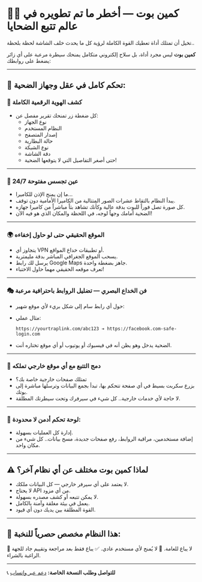 # 🚀🔥 كمين بوت — أخطر ما تم تطويره في عالم تتبع الضحايا

تخيل أن تمتلك أداة تعطيك القوة الكاملة لرؤية كل ما يحدث خلف الشاشة لحظة بلحظة..

**كمين بوت** ليس مجرد أداة، بل سلاح إلكتروني متكامل يمنحك سيطرة مرعبة على أي زائر يضغط على روابطك:

---

## 🧠 تحكم كامل في عقل وجهاز الضحية:

### 🎯 كشف الهوية الرقمية الكاملة

* كل ضغطة زر تمنحك تقرير مفصل عن:
  * نوع الجهاز
  * النظام المستخدم
  * إصدار المتصفح
  * حالة البطارية
  * نوع الشبكة
  * دقة الشاشة
  * حتى أصغر التفاصيل التي لا يتوقعها الضحية!

---

### 📸 عين تجسس مفتوحة 24/7

* ما إن يمنح الإذن للكاميرا…
* يبدأ النظام بالتقاط عشرات الصور المتتالية من الكاميرا الأمامية دون توقف.
* كل صورة تصل فوراً للبوت بدقة عالية وكأنك تشاهد بثاً مباشراً من كاميرا جهازه.
* الضحية أمامك وجهاً لوجه، في اللحظة والمكان الذي هو فيه الآن!

---

### 🌍 الموقع الحقيقي حتى لو حاول إخفاءه

* يتجاوز أي VPN أو تطبيقات خداع المواقع.
* يسحب الموقع الجغرافي المباشر بدقة مليمترية.
* يرسل لك رابط Google Maps جاهز بضغطة واحدة.
* تعرف موقعه الحقيقي مهما حاول الاختباء!

---

### 🎭 فن الخداع البصري — تضليل الروابط باحترافية مرعبة

* حول أي رابط سام إلى شكل بريء لأي موقع شهير:
* مثال عملي:

  ```
  https://yourtraplink.com/abc123 ➔ https://facebook.com-safe-login.com
  ```
* الضحية يدخل وهو يظن أنه في فيسبوك أو يوتيوب أو أي موقع تختاره أنت.

---

### 🔬 دمج التتبع مع أي موقع خارجي تملكه

* تمتلك صفحات خارجية خاصة بك؟
* بزرع سكربت بسيط في أي صفحة تتحكم بها، تبدأ بجمع البيانات وترسلها مباشرة إلى بوتك.
* لا حاجة لأي خدمات خارجية.. كل شيء في سيرفرك وتحت سيطرتك المطلقة.

---

### 🔐 لوحة تحكم أدمن لا محدودة:

* إدارة كل العمليات بسهولة.
* إضافة مستخدمين، مراقبة الروابط، رفع صفحات جديدة، مسح بيانات.. كل شيء من مكان واحد.

---

## ⚠️ لماذا كمين بوت مختلف عن أي نظام آخر؟

* لا يعتمد على أي سيرفر خارجي — كل البيانات ملكك.
* لا يحتاج API من أي مزود.
* لا يمكن تتبعه أو كشف مصدره بسهولة.
* يعمل في بيئة مغلقة وآمنة بالكامل.
* القوة المطلقة بين يديك دون أي قيود.

---

## 🎯 هذا النظام مخصص حصرياً للنخبة:

🚫 لا يباع للعامة.
🚫 لا يُمنح لأي مستخدم عادي.
✅ يباع فقط بعد مراجعة وتقييم جاد للجهة الراغبة بالشراء.

---

📞 **للتواصل وطلب النسخة الخاصة:** [دعم عبر واتساب](https://wa.me/967779394972)
